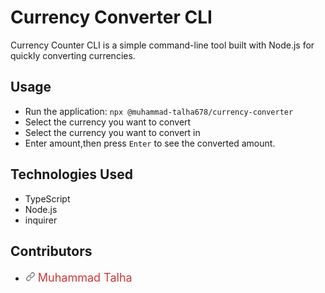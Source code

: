 # Currency Converter CLI

Currency Counter CLI is a simple command-line tool built with Node.js for quickly converting currencies.

## Usage
+ Run the application: `npx @muhammad-talha678/currency-converter`
+ Select the currency you want to convert
+ Select the currency you want to convert in
+ Enter amount,then press `Enter` to see the converted amount.

## Technologies Used
+ TypeScript
+ Node.js
+ inquirer

## Contributors
<ul>
  <li class="custom-list-item"> 
      <a style="text-decoration:none ; color: grey" href="https://www.npmjs.com/package/@muhammad-talha678/currency-converter">
    <span class="link-icon">
      <svg aria-hidden="true" role="img" class="octicon octicon-link" viewBox="0 0 16 16" width="16" height="16" fill="currentColor">
        <path fill-rule="evenodd" d="M7.775 3.275a.75.75 0 001.06 1.06l1.25-1.25a2 2 0 112.83 2.83l-2.5 2.5a2 2 0 01-2.83 0 .75.75 0 00-1.06 1.06 3.5 3.5 0 004.95 0l2.5-2.5a3.5 3.5 0 00-4.95-4.95l-1.25 1.25zm-4.69 9.64a2 2 0 010-2.83l2.5-2.5a2 2 0 012.83 0 .75.75 0 001.06-1.06 3.5 3.5 0 00-4.95 0l-2.5 2.5a3.5 3.5 0 004.95 4.95l1.25-1.25a.75.75 0 00-1.06-1.06l-1.25 1.25a2 2 0 01-2.83 0z"></path>
      </svg>
    </span>
      </a>
  <a href="https://github.com/Muhammadtalha678"
      style ="text-decoration: none;font-size: 18px;color: #cb3837;
    text-decoration: none;
    font-weight: normal;
    line-height: 1.4;
     "> Muhammad Talha</a>
  </li>
</ul>


